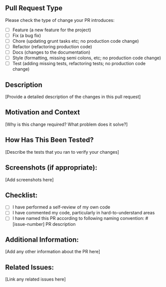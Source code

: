 ## Pull Request Type

Please check the type of change your PR introduces:

- [ ] Feature (a new feature for the project)
- [ ] Fix (a bug fix)
- [ ] Chore (updating grunt tasks etc; no production code change)
- [ ] Refactor (refactoring production code)
- [ ] Docs (changes to the documentation)
- [ ] Style (formatting, missing semi colons, etc; no production code change)
- [ ] Test (adding missing tests, refactoring tests; no production code change)

## Description

[Provide a detailed description of the changes in this pull request]

## Motivation and Context

[Why is this change required? What problem does it solve?]

## How Has This Been Tested?

[Describe the tests that you ran to verify your changes]

## Screenshots (if appropriate):

[Add screenshots here]

## Checklist:

- [ ] I have performed a self-review of my own code
- [ ] I have commented my code, particularly in hard-to-understand areas
- [ ] I have named this PR according to following naming convention: #[issue-number] PR description

## Additional Information:

[Add any other information about the PR here]

## Related Issues:

[Link any related issues here]
